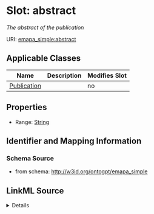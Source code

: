 

# Slot: abstract


_The abstract of the publication_



URI: [emapa_simple:abstract](http://w3id.org/ontogpt/emapa_simpleabstract)



<!-- no inheritance hierarchy -->





## Applicable Classes

| Name | Description | Modifies Slot |
| --- | --- | --- |
| [Publication](Publication.md) |  |  no  |







## Properties

* Range: [String](String.md)





## Identifier and Mapping Information







### Schema Source


* from schema: http://w3id.org/ontogpt/emapa_simple




## LinkML Source

<details>
```yaml
name: abstract
description: The abstract of the publication
from_schema: http://w3id.org/ontogpt/emapa_simple
rank: 1000
alias: abstract
owner: Publication
domain_of:
- Publication
range: string

```
</details>